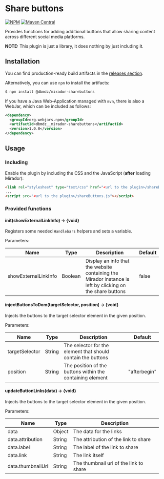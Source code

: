 # Share buttons

[![NPM](https://img.shields.io/npm/v/@dbmdz/mirador-sharebuttons.svg)](https://www.npmjs.com/package/@dbmdz/mirador-sharebuttons)
[![Maven Central](https://img.shields.io/maven-central/v/org.webjars.npm/dbmdz__mirador-sharebuttons.svg?maxAge=2592000)](http://search.maven.org/#search%7Cga%7C1%7Ca%3A%22dbmdz__mirador-sharebuttons%22)

Provides functions for adding additional buttons that allow sharing content across different social media platforms.

**NOTE:** This plugin is just a library, it does nothing by just including it.

## Installation

You can find production-ready build artifacts in the [releases section](https://github.com/dbmdz/mirador-plugins/releases).

Alternatively, you can use `npm` to install the artifacts:

```sh
$ npm install @dbmdz/mirador-sharebuttons
```

If you have a Java Web-Application managed with `mvn`, there is also a WebJar, which can be included as follows:

```xml
<dependency>
  <groupId>org.webjars.npm</groupId>
  <artifactId>dbmdz__mirador-sharebuttons</artifactId>
  <version>1.0.0</version>
</dependency>
```

## Usage

### Including

Enable the plugin by including the CSS and the JavaScript (**after** loading Mirador):

```html
<link rel="stylesheet" type="text/css" href="<url to the plugin>/shareButtons.css" />
...
<script src="<url to the plugin>/shareButtons.js"></script>
```

### Provided functions

#### init(showExternalLinkInfo) → {void}

Registers some needed `Handlebars` helpers and sets a variable.

Parameters:

| Name                 | Type    | Description                                                                                               | Default |
|----------------------|---------|-----------------------------------------------------------------------------------------------------------|---------|
| showExternalLinkInfo | Boolean | Display an info that the website containing the Mirador instance is left by clicking on the share buttons | false   |

#### injectButtonsToDom(targetSelector, position) → {void}

Injects the buttons to the target selector element in the given position.

Parameters:

| Name           | Type   | Description                                                  | Default      |
|----------------|--------|--------------------------------------------------------------|--------------|
| targetSelector | String | The selector for the element that should contain the buttons |              |
| position       | String | The position of the buttons within the containing element    | "afterbegin" |

#### updateButtonLinks(data) → {void}

Injects the buttons to the target selector element in the given position.

Parameters:

| Name              | Type   | Description                            |
|-------------------|--------|----------------------------------------|
| data              | Object | The data for the links                 |
| data.attribution  | String | The attribution of the link to share   |
| data.label        | String | The label of the link to share         |
| data.link         | String | The link itself                        |
| data.thumbnailUrl | String | The thumbnail url of the link to share |
